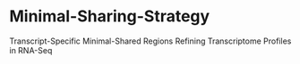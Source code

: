 # Minimal-Sharing-Strategy
Transcript-Specific Minimal-Shared Regions Refining Transcriptome Profiles in RNA-Seq
